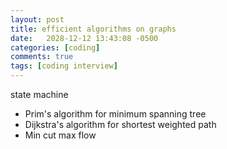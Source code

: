```yaml
---
layout: post
title: efficient algorithms on graphs
date:   2028-12-12 13:43:08 -0500
categories: [coding]
comments: true
tags: [coding interview]
---
```


state machine

* Prim's algorithm for minimum spanning tree
* Dijkstra's algorithm for shortest weighted path
* Min cut max flow
